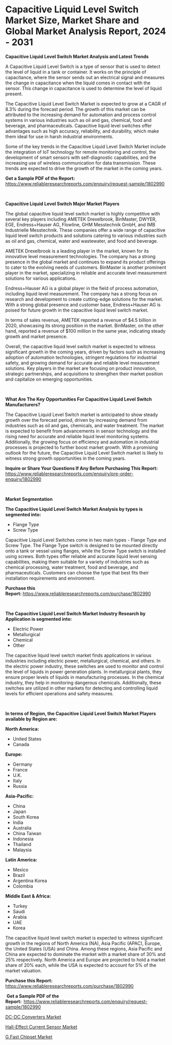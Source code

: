 <p><h1>Capacitive Liquid Level Switch Market Size, Market Share and Global Market Analysis Report, 2024 - 2031</h1></p><p><strong>Capacitive Liquid Level Switch Market Analysis and Latest Trends</strong></p>
<p><p>A Capacitive Liquid Level Switch is a type of sensor that is used to detect the level of liquid in a tank or container. It works on the principle of capacitance, where the sensor sends out an electrical signal and measures the change in capacitance when the liquid comes in contact with the sensor. This change in capacitance is used to determine the level of liquid present.</p><p>The Capacitive Liquid Level Switch Market is expected to grow at a CAGR of 8.3% during the forecast period. The growth of this market can be attributed to the increasing demand for automation and process control systems in various industries such as oil and gas, chemical, food and beverage, and pharmaceuticals. Capacitive liquid level switches offer advantages such as high accuracy, reliability, and durability, which make them ideal for use in harsh industrial environments.</p><p>Some of the key trends in the Capacitive Liquid Level Switch Market include the integration of IoT technology for remote monitoring and control, the development of smart sensors with self-diagnostic capabilities, and the increasing use of wireless communication for data transmission. These trends are expected to drive the growth of the market in the coming years.</p></p>
<p><strong>Get a Sample PDF of the Report:&nbsp;</strong> <a href="https://www.reliableresearchreports.com/enquiry/request-sample/1802990">https://www.reliableresearchreports.com/enquiry/request-sample/1802990</a></p>
<p>&nbsp;</p>
<p><strong>Capacitive Liquid Level Switch Major Market Players</strong></p>
<p><p>The global capacitive liquid level switch market is highly competitive with several key players including AMETEK Drexelbrook, BinMaster, DWYER, EGE, Endress+Hauser AG, Flowline, GHM Messtechnik GmbH, and IMB Industrielle Messtechnik. These companies offer a wide range of capacitive liquid level switch products and solutions catering to various industries such as oil and gas, chemical, water and wastewater, and food and beverage.</p><p>AMETEK Drexelbrook is a leading player in the market, known for its innovative level measurement technologies. The company has a strong presence in the global market and continues to expand its product offerings to cater to the evolving needs of customers. BinMaster is another prominent player in the market, specializing in reliable and accurate level measurement solutions for various applications.</p><p>Endress+Hauser AG is a global player in the field of process automation, including liquid level measurement. The company has a strong focus on research and development to create cutting-edge solutions for the market. With a strong global presence and customer base, Endress+Hauser AG is poised for future growth in the capacitive liquid level switch market.</p><p>In terms of sales revenue, AMETEK reported a revenue of $4.5 billion in 2020, showcasing its strong position in the market. BinMaster, on the other hand, reported a revenue of $100 million in the same year, indicating steady growth and market presence.</p><p>Overall, the capacitive liquid level switch market is expected to witness significant growth in the coming years, driven by factors such as increasing adoption of automation technologies, stringent regulations for industrial safety, and growing demand for accurate and reliable level measurement solutions. Key players in the market are focusing on product innovation, strategic partnerships, and acquisitions to strengthen their market position and capitalize on emerging opportunities.</p></p>
<p>&nbsp;</p>
<p><strong>What Are The Key Opportunities For Capacitive Liquid Level Switch Manufacturers?</strong></p>
<p><p>The Capacitive Liquid Level Switch market is anticipated to show steady growth over the forecast period, driven by increasing demand from industries such as oil and gas, chemicals, and water treatment. The market is expected to benefit from advancements in sensor technology and the rising need for accurate and reliable liquid level monitoring systems. Additionally, the growing focus on efficiency and automation in industrial processes is projected to further boost market growth. With a promising outlook for the future, the Capacitive Liquid Level Switch market is likely to witness strong growth opportunities in the coming years.</p></p>
<p><strong>Inquire or Share Your Questions If Any Before Purchasing This Report:</strong> <a href="https://www.reliableresearchreports.com/enquiry/pre-order-enquiry/1802990">https://www.reliableresearchreports.com/enquiry/pre-order-enquiry/1802990</a></p>
<p>&nbsp;</p>
<p><strong>Market Segmentation</strong></p>
<p><strong>The Capacitive Liquid Level Switch Market Analysis by types is segmented into:</strong></p>
<p><ul><li>Flange Type</li><li>Screw Type</li></ul></p>
<p><p>Capacitive Liquid Level Switches come in two main types - Flange Type and Screw Type. The Flange Type switch is designed to be mounted directly onto a tank or vessel using flanges, while the Screw Type switch is installed using screws. Both types offer reliable and accurate liquid level sensing capabilities, making them suitable for a variety of industries such as chemical processing, water treatment, food and beverage, and pharmaceuticals. Customers can choose the type that best fits their installation requirements and environment.</p></p>
<p><strong>Purchase this Report:&nbsp;</strong><a href="https://www.reliableresearchreports.com/purchase/1802990">https://www.reliableresearchreports.com/purchase/1802990</a></p>
<p>&nbsp;</p>
<p><strong>The Capacitive Liquid Level Switch Market Industry Research by Application is segmented into:</strong></p>
<p><ul><li>Electric Power</li><li>Metallurgical</li><li>Chemical</li><li>Other</li></ul></p>
<p><p>The capacitive liquid level switch market finds applications in various industries including electric power, metallurgical, chemical, and others. In the electric power industry, these switches are used to monitor and control the level of liquids in power generation plants. In metallurgical plants, they ensure proper levels of liquids in manufacturing processes. In the chemical industry, they help in monitoring dangerous chemicals. Additionally, these switches are utilized in other markets for detecting and controlling liquid levels for efficient operations and safety measures.</p></p>
<p>&nbsp;</p>
<p><strong>In terms of Region, the Capacitive Liquid Level Switch Market Players available by Region are:</strong></p>
<p>
    <p> <strong> North America: </strong>
        <ul>
            <li>United States</li>
            <li>Canada</li>
        </ul>
        </p> 
    <p> <strong> Europe: </strong>
        <ul>
            <li>Germany</li>
            <li>France</li>
            <li>U.K.</li>
            <li>Italy</li>
            <li>Russia</li>
        </ul>
        </p> 
    <p> <strong> Asia-Pacific: </strong>
        <ul>
            <li>China</li>
            <li>Japan</li>
            <li>South Korea</li>
            <li>India</li>
            <li>Australia</li>
            <li>China Taiwan</li>
            <li>Indonesia</li>
            <li>Thailand</li>
            <li>Malaysia</li>
        </ul>
        </p> 
    <p> <strong> Latin America: </strong>
        <ul>
            <li>Mexico</li>
            <li>Brazil</li>
            <li>Argentina Korea</li>
            <li>Colombia</li>
        </ul>
        </p> 
    <p> <strong> Middle East & Africa: </strong>
        <ul>
            <li>Turkey</li>
            <li>Saudi</li>
            <li>Arabia</li>
            <li>UAE</li>
            <li>Korea</li>
        </ul>
    </p>
    </p>
<p><p>The capacitive liquid level switch market is expected to witness significant growth in the regions of North America (NA), Asia Pacific (APAC), Europe, the United States (USA) and China. Among these regions, Asia Pacific and China are expected to dominate the market with a market share of 30% and 25% respectively. North America and Europe are projected to hold a market share of 20% each, while the USA is expected to account for 5% of the market valuation.</p></p>
<p><strong>Purchase this Report: </strong><a href="https://www.reliableresearchreports.com/purchase/1802990">https://www.reliableresearchreports.com/purchase/1802990</a></p>
<p>&nbsp;<strong>Get a Sample PDF of the Report:&nbsp;&nbsp;</strong><a href="https://www.reliableresearchreports.com/enquiry/request-sample/1802990">https://www.reliableresearchreports.com/enquiry/request-sample/1802990</a></p>
<p><strong></strong></p>
<p><p><a href="https://github.com/shotows/Market-Research-Report-List-2/blob/main/dc-dc-converters-market.md">DC-DC Converters Market</a></p><p><a href="https://github.com/Sinjinluong3e0awx2m195k76/Market-Research-Report-List-1/blob/main/hall-effect-current-sensor-market.md">Hall-Effect Current Sensor Market</a></p><p><a href="https://github.com/beatblasta/Market-Research-Report-List-2/blob/main/gfast-chipset-market.md">G.Fast Chipset Market</a></p></p>